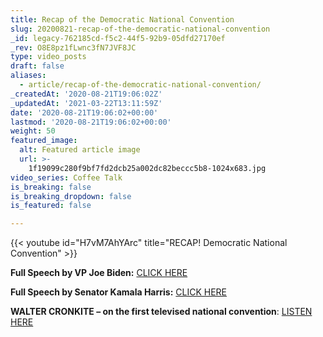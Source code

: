 ```yaml
---
title: Recap of the Democratic National Convention
slug: 20200821-recap-of-the-democratic-national-convention
_id: legacy-762185cd-f5c2-44f5-92b9-05dfd27170ef
_rev: O8E8pz1fLwnc3fN7JVF8JC
type: video_posts
draft: false
aliases:
  - article/recap-of-the-democratic-national-convention/
_createdAt: '2020-08-21T19:06:02Z'
_updatedAt: '2021-03-22T13:11:59Z'
date: '2020-08-21T19:06:02+00:00'
lastmod: '2020-08-21T19:06:02+00:00'
weight: 50
featured_image:
  alt: Featured article image
  url: >-
    1f19099c280f9bf7fd2dcb25a002dc82beccc5b8-1024x683.jpg
video_series: Coffee Talk
is_breaking: false
is_breaking_dropdown: false
is_featured: false

---
```

{{< youtube id="H7vM7AhYArc" title="RECAP! Democratic National Convention" >}}

**Full Speech by VP Joe Biden:** [CLICK HERE](https://www.cnn.com/videos/politics/2020/08/21/joe-biden-dnc-2020-speech-full-video-vpx.cnn)

**Full Speech by Senator Kamala Harris:** [CLICK HERE](https://www.youtube.com/watch?v=JijFLcbIqMs)

**WALTER CRONKITE – on the first televised national convention**: [LISTEN HERE](https://www.npr.org/templates/story/story.php?storyId=1146322)